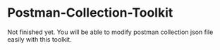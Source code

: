 # Postman-Collection-Toolkit

Not finished yet. You will be able to modify postman collection json file easily with this toolkit.
